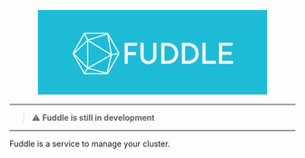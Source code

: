 <p align="center">
  <img src='assets/images/logo.png?raw=true' width='80%'>
</p>

---

> :warning: **Fuddle is still in development**

---

Fuddle is a service to manage your cluster.
